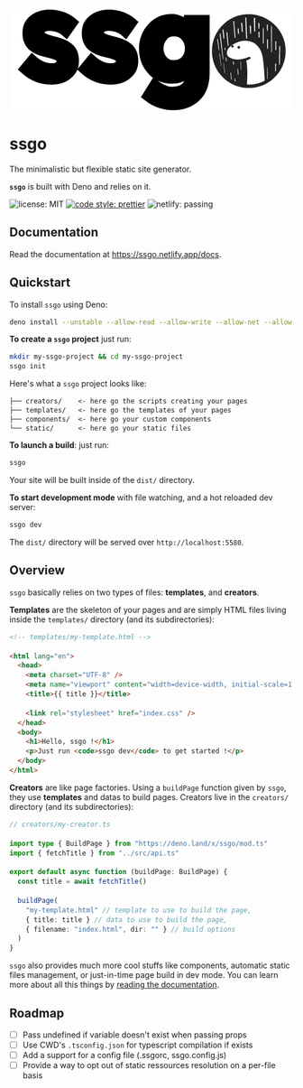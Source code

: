 <p align="center">
  <img src="./assets/logo.png">
</p>

# ssgo

The minimalistic but flexible static site generator.

**`ssgo`** is built with Deno and relies on it.

![license: MIT](https://img.shields.io/github/license/mdubourg001/ssgo?style=flat-square)
[![code style: prettier](https://img.shields.io/badge/code_style-prettier-ff69b4.svg?style=flat-square)](https://github.com/prettier/prettier)
![netlify: passing](https://img.shields.io/netlify/d9dae2e0-b3b2-4c86-aee8-7a625de6e18a?style=flat-square)

## Documentation

Read the documentation at https://ssgo.netlify.app/docs.

## Quickstart

To install `ssgo` using Deno:

```bash
deno install --unstable --allow-read --allow-write --allow-net --allow-run -q https://deno.land/x/ssgo/ssgo.ts
```

**To create a `ssgo` project** just run:

```bash
mkdir my-ssgo-project && cd my-ssgo-project
ssgo init
```

Here's what a `ssgo` project looks like:

```plaintext
├── creators/    <- here go the scripts creating your pages
├── templates/   <- here go the templates of your pages
├── components/  <- here go your custom components
└── static/      <- here go your static files
```

**To launch a build**: just run:

```bash
ssgo
```

Your site will be built inside of the `dist/` directory.

**To start development mode** with file watching, and a hot reloaded dev server:

```bash
ssgo dev
```

The `dist/` directory will be served over `http://localhost:5580`.

## Overview

`ssgo` basically relies on two types of files: **templates**, and **creators**.

**Templates** are the skeleton of your pages and are simply HTML files living inside the `templates/` directory (and its subdirectories):

```html
<!-- templates/my-template.html -->

<html lang="en">
  <head>
    <meta charset="UTF-8" />
    <meta name="viewport" content="width=device-width, initial-scale=1.0" />
    <title>{{ title }}</title>

    <link rel="stylesheet" href="index.css" />
  </head>
  <body>
    <h1>Hello, ssgo !</h1>
    <p>Just run <code>ssgo dev</code> to get started !</p>
  </body>
</html>
```

**Creators** are like page factories. Using a `buildPage` function given by `ssgo`, they use **templates** and datas to build pages. Creators live in the `creators/` directory (and its subdirectories):

```typescript
// creators/my-creator.ts

import type { BuildPage } from "https://deno.land/x/ssgo/mod.ts"
import { fetchTitle } from "../src/api.ts"

export default async function (buildPage: BuildPage) {
  const title = await fetchTitle()

  buildPage(
    "my-template.html" // template to use to build the page,
    { title: title } // data to use to build the page,
    { filename: "index.html", dir: "" } // build options
  )
}
```

`ssgo` also provides much more cool stuffs like components, automatic static files management, or just-in-time page build in dev mode. You can learn more about all this things by [reading the documentation](https://ssgo.netlify.app/docs).

## Roadmap

- [ ] Pass undefined if variable doesn't exist when passing props
- [ ] Use CWD's `.tsconfig.json` for typescript compilation if exists
- [ ] Add a support for a config file (.ssgorc, ssgo.config.js)
- [ ] Provide a way to opt out of static ressources resolution on a per-file basis
